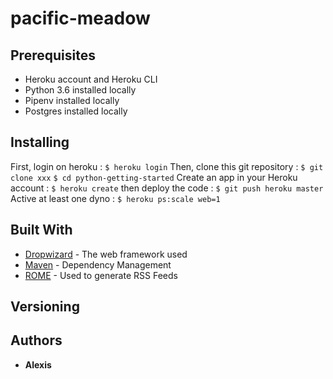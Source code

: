 # pacific-meadow

## Prerequisites

* Heroku account and Heroku CLI
* Python 3.6 installed locally
* Pipenv installed locally
* Postgres installed locally

## Installing

First, login on heroku : ```$ heroku login```
Then, clone this git repository : ```$ git clone xxx```
```$ cd python-getting-started```
Create an app in your Heroku account : ```$ heroku create```
then deploy the code : ```$ git push heroku master```
Active at least one dyno : ```$ heroku ps:scale web=1```

## Built With

* [Dropwizard](http://www.dropwizard.io/1.0.2/docs/) - The web framework used
* [Maven](https://maven.apache.org/) - Dependency Management
* [ROME](https://rometools.github.io/rome/) - Used to generate RSS Feeds

## Versioning


## Authors

* **Alexis**
